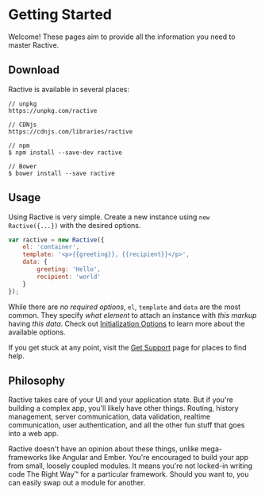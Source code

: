 # Getting Started

Welcome! These pages aim to provide all the information you need to master Ractive.

## Download

Ractive is available in several places:

```
// unpkg
https://unpkg.com/ractive

// CDNjs
https://cdnjs.com/libraries/ractive

// npm
$ npm install --save-dev ractive

// Bower
$ bower install --save ractive
```

## Usage

Using Ractive is very simple. Create a new instance using `new Ractive({...})` with the desired options. 

```js
var ractive = new Ractive({
    el: 'container',
    template: '<p>{{greeting}}, {{recipient}}</p>',
    data: {
        greeting: 'Hello',
        recipient: 'world'
    }
});
```

While there are _no required options_, `el`, `template` and `data` are the most common. They specify _what element_ to attach an instance with _this markup_ having _this data_. Check out [Initialization Options]() to learn more about the available options.

If you get stuck at any point, visit the [Get Support]() page for places to find help.

## Philosophy

Ractive takes care of your UI and your application state. But if you're building a complex app, you'll likely have other things. Routing, history management, server communication, data validation, realtime communication, user authentication, and all the other fun stuff that goes into a web app.

Ractive doesn't have an opinion about these things, unlike mega-frameworks like Angular and Ember. You're encouraged to build your app from small, loosely coupled modules. It means you're not locked-in writing code The Right Way™ for a particular framework. Should you want to, you can easily swap out a module for another.